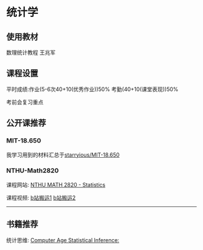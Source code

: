 # 统计学

## 使用教材

数理统计教程 王兆军

## 课程设置

平时成绩:作业(5-6次40+10(优秀作业))50%   考勤(40+10(课堂表现))50% 

考前会复习重点

## 公开课推荐

### MIT-18.650

我学习用到的材料汇总于[starryious/MIT-18.650](https://github.com/starryious/MIT-18.650)

### NTHU-Math2820

课程网站: [NTHU MATH 2820 - Statistics](http://www.stat.nthu.edu.tw/~swcheng/Teaching/math2820/index.php)

课程视频: [b站搬运1](https://www.bilibili.com/video/BV1DP4y1E7Kd/?vd_source=d03b0f673ed993b8e86fd863bd92d95e)	[b站搬运2](https://www.bilibili.com/video/BV1Qb411G7qM/?vd_source=d03b0f673ed993b8e86fd863bd92d95e)

****

## 书籍推荐

统计思维: [Computer Age Statistical Inference: ](https://hastie.su.domains/CASI/)

